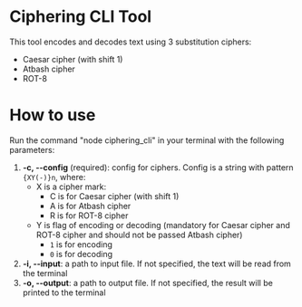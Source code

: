 # Ciphering CLI Tool

This tool encodes and decodes text using 3 substitution ciphers:
- Caesar cipher (with shift 1)
- Atbash cipher
- ROT-8

# How to use

Run the command "node ciphering_cli" in your terminal with the following parameters:

1.  **-c, --config** (required): config for ciphers.
Config is a string with pattern `{XY(-)}n`, where:
    * X is a cipher mark:
        * C is for Caesar cipher (with shift 1)
        * A is for Atbash cipher
        * R is for ROT-8 cipher
    * Y is flag of encoding or decoding (mandatory for Caesar cipher and ROT-8 cipher and should not be passed Atbash cipher)
        * `1` is for encoding
        * `0` is for decoding
2.  **-i, --input**: a path to input file. If not specified, the text will be read from the terminal
3.  **-o, --output**: a path to output file. If not specified, the result will be printed to the terminal
